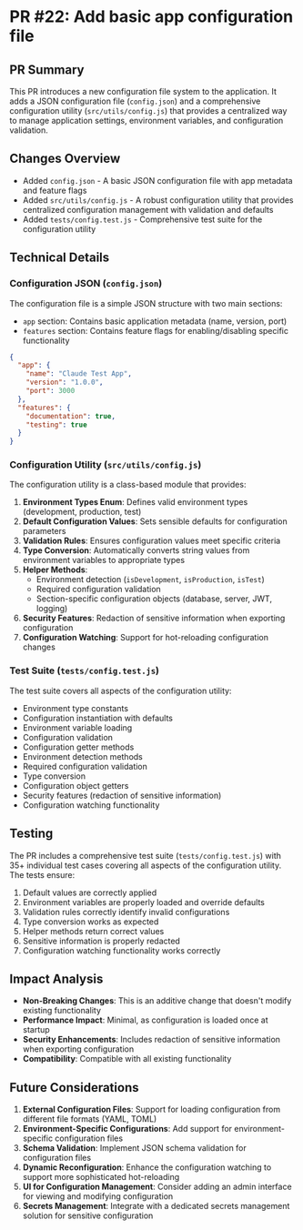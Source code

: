 # PR #22: Add basic app configuration file

## PR Summary
This PR introduces a new configuration file system to the application. It adds a JSON configuration file (`config.json`) and a comprehensive configuration utility (`src/utils/config.js`) that provides a centralized way to manage application settings, environment variables, and configuration validation.

## Changes Overview
- Added `config.json` - A basic JSON configuration file with app metadata and feature flags
- Added `src/utils/config.js` - A robust configuration utility that provides centralized configuration management with validation and defaults
- Added `tests/config.test.js` - Comprehensive test suite for the configuration utility

## Technical Details

### Configuration JSON (`config.json`)
The configuration file is a simple JSON structure with two main sections:
- `app` section: Contains basic application metadata (name, version, port)
- `features` section: Contains feature flags for enabling/disabling specific functionality

```json
{
  "app": {
    "name": "Claude Test App",
    "version": "1.0.0",
    "port": 3000
  },
  "features": {
    "documentation": true,
    "testing": true
  }
}
```

### Configuration Utility (`src/utils/config.js`)
The configuration utility is a class-based module that provides:

1. **Environment Types Enum**: Defines valid environment types (development, production, test)
2. **Default Configuration Values**: Sets sensible defaults for configuration parameters
3. **Validation Rules**: Ensures configuration values meet specific criteria
4. **Type Conversion**: Automatically converts string values from environment variables to appropriate types
5. **Helper Methods**:
   - Environment detection (`isDevelopment`, `isProduction`, `isTest`)
   - Required configuration validation
   - Section-specific configuration objects (database, server, JWT, logging)
6. **Security Features**: Redaction of sensitive information when exporting configuration
7. **Configuration Watching**: Support for hot-reloading configuration changes

### Test Suite (`tests/config.test.js`)
The test suite covers all aspects of the configuration utility:
- Environment type constants
- Configuration instantiation with defaults
- Environment variable loading
- Configuration validation
- Configuration getter methods
- Environment detection methods
- Required configuration validation
- Type conversion
- Configuration object getters
- Security features (redaction of sensitive information)
- Configuration watching functionality

## Testing
The PR includes a comprehensive test suite (`tests/config.test.js`) with 35+ individual test cases covering all aspects of the configuration utility. The tests ensure:

1. Default values are correctly applied
2. Environment variables are properly loaded and override defaults
3. Validation rules correctly identify invalid configurations
4. Type conversion works as expected
5. Helper methods return correct values
6. Sensitive information is properly redacted
7. Configuration watching functionality works correctly

## Impact Analysis
- **Non-Breaking Changes**: This is an additive change that doesn't modify existing functionality
- **Performance Impact**: Minimal, as configuration is loaded once at startup
- **Security Enhancements**: Includes redaction of sensitive information when exporting configuration
- **Compatibility**: Compatible with all existing functionality

## Future Considerations
1. **External Configuration Files**: Support for loading configuration from different file formats (YAML, TOML)
2. **Environment-Specific Configurations**: Add support for environment-specific configuration files
3. **Schema Validation**: Implement JSON schema validation for configuration files
4. **Dynamic Reconfiguration**: Enhance the configuration watching to support more sophisticated hot-reloading
5. **UI for Configuration Management**: Consider adding an admin interface for viewing and modifying configuration
6. **Secrets Management**: Integrate with a dedicated secrets management solution for sensitive configuration